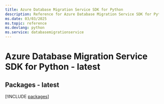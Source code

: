 ```yaml
---
title: Azure Database Migration Service SDK for Python
description: Reference for Azure Database Migration Service SDK for Python
ms.date: 03/03/2025
ms.topic: reference
ms.devlang: python
ms.service: databasemigrationservice
---
```

# Azure Database Migration Service SDK for Python - latest
## Packages - latest
[!INCLUDE [packages](database-migration-service-index.md)]